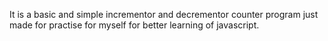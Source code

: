 It is a basic and simple incrementor and decrementor counter program just made for practise for myself for better learning of javascript.
